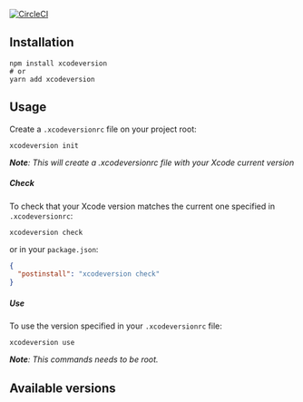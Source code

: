 <!-- <p align="center">
  <img height="400" src="https://github.com/VincentCATILLON/xcodeversion/raw/master/.github/demo.gif" alt="Xcodeversion">
</p> -->

[![CircleCI](https://circleci.com/gh/VincentCATILLON/xcodeversion.svg?style=svg)](https://circleci.com/gh/VincentCATILLON/xcodeversion)

## Installation

```console
npm install xcodeversion
# or
yarn add xcodeversion
```

## Usage

Create a `.xcodeversionrc` file on your project root:

```console
xcodeversion init
```

_**Note**: This will create a .xcodeversionrc file with your Xcode current version_

##### Check

To check that your Xcode version matches the current one specified in `.xcodeversionrc`:

```console
xcodeversion check
```

or in your `package.json`:

```json
{
  "postinstall": "xcodeversion check"
}
```

##### Use

To use the version specified in your `.xcodeversionrc` file:

```console
xcodeversion use
```

_**Note**: This commands needs to be root._

## Available versions
